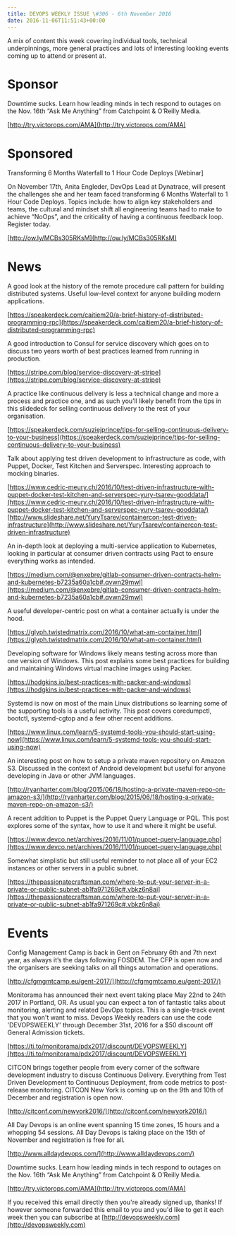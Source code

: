```yaml
---
title: DEVOPS WEEKLY ISSUE \#306 - 6th November 2016 
date: 2016-11-06T11:51:43+00:00
---
```


A mix of content this week covering individual tools, technical underpinnings, more general practices and lots of interesting looking events coming up to attend or present at.


Sponsor
======

Downtime sucks. Learn how leading minds in tech respond to outages on the Nov. 16th “Ask Me Anything” from Catchpoint & O’Reilly Media.

[http://try.victorops.com/AMA](http://try.victorops.com/AMA)


Sponsored
========

Transforming 6 Months Waterfall to 1 Hour Code Deploys [Webinar]

On November 17th, Anita Engleder, DevOps Lead at Dynatrace, will present the challenges she and her team faced transforming 6 Months Waterfall to 1 Hour Code Deploys. Topics include: how to align key stakeholders and teams, the cultural and mindset shift all engineering teams had to make to achieve “NoOps”, and the criticality of having a continuous feedback loop. Register today.

[http://ow.ly/MCBs305RKsM](http://ow.ly/MCBs305RKsM)


News
====

A good look at the history of the remote procedure call pattern for building distributed systems. Useful low-level context for anyone building modern applications.

[https://speakerdeck.com/caitiem20/a-brief-history-of-distributed-programming-rpc](https://speakerdeck.com/caitiem20/a-brief-history-of-distributed-programming-rpc)


A good introduction to Consul for service discovery which goes on to discuss two years worth of best practices learned from running in production.

[https://stripe.com/blog/service-discovery-at-stripe](https://stripe.com/blog/service-discovery-at-stripe)


A practice like continuous delivery is less a technical change and more a process and practice one, and as such you’ll likely benefit from the tips in this slidedeck for selling continuous delivery to the rest of your organisation.


[https://speakerdeck.com/suziejprince/tips-for-selling-continuous-delivery-to-your-business](https://speakerdeck.com/suziejprince/tips-for-selling-continuous-delivery-to-your-business)


Talk about applying test driven development to infrastructure as code, with Puppet, Docker, Test Kitchen and Serverspec. Interesting approach to mocking binaries.

[https://www.cedric-meury.ch/2016/10/test-driven-infrastructure-with-puppet-docker-test-kitchen-and-serverspec-yury-tsarev-gooddata/](https://www.cedric-meury.ch/2016/10/test-driven-infrastructure-with-puppet-docker-test-kitchen-and-serverspec-yury-tsarev-gooddata/)
[http://www.slideshare.net/YuryTsarev/containercon-test-driven-infrastructure](http://www.slideshare.net/YuryTsarev/containercon-test-driven-infrastructure)


An in-depth look at deploying a multi-service application to Kubernetes, looking in particular at consumer driven contracts using Pact to ensure everything works as intended.

[https://medium.com/@enxebre/gitlab-consumer-driven-contracts-helm-and-kubernetes-b7235a60a1cb#.qvwn29mwl](https://medium.com/@enxebre/gitlab-consumer-driven-contracts-helm-and-kubernetes-b7235a60a1cb#.qvwn29mwl)


A useful developer-centric post on what a container actually is under the hood.

[https://glyph.twistedmatrix.com/2016/10/what-am-container.html](https://glyph.twistedmatrix.com/2016/10/what-am-container.html)


Developing software for Windows likely means testing across more than one version of Windows. This post explains some best practices for building and maintaining Windows virtual machine images using Packer.

[https://hodgkins.io/best-practices-with-packer-and-windows](https://hodgkins.io/best-practices-with-packer-and-windows)


Systemd is now on most of the main Linux distributions so learning some of the supporting tools is a useful activity. This post covers coredumpctl, bootctl, systemd-cgtop and a few other recent additions.

[https://www.linux.com/learn/5-systemd-tools-you-should-start-using-now](https://www.linux.com/learn/5-systemd-tools-you-should-start-using-now)


An interesting post on how to setup a private maven repository on Amazon S3. Discussed in the context of Android development but useful for anyone developing in Java or other JVM languages.

[http://ryanharter.com/blog/2015/06/18/hosting-a-private-maven-repo-on-amazon-s3/](http://ryanharter.com/blog/2015/06/18/hosting-a-private-maven-repo-on-amazon-s3/)


A recent addition to Puppet is the Puppet Query Language or PQL. This post explores some of the syntax, how to use it and where it might be useful.

[https://www.devco.net/archives/2016/11/01/puppet-query-language.php](https://www.devco.net/archives/2016/11/01/puppet-query-language.php)


Somewhat simplistic but still useful reminder to not place all of your EC2 instances or other servers in a public subnet.

[https://thepassionatecraftsman.com/where-to-put-your-server-in-a-private-or-public-subnet-ab1fa971269c#.vbkz6n8ai](https://thepassionatecraftsman.com/where-to-put-your-server-in-a-private-or-public-subnet-ab1fa971269c#.vbkz6n8ai)


Events
======

Config Management Camp is back in Gent on February 6th and 7th next year, as always it’s the days following FOSDEM. The CFP is open now and the organisers are seeking talks on all things automation and operations.

[http://cfgmgmtcamp.eu/gent-2017/](http://cfgmgmtcamp.eu/gent-2017/)


Monitorama has announced their next event taking place May 22nd to 24th 2017 in Portland, OR. As usual you can expect a ton of fantastic talks about monitoring, alerting and related DevOps topics. This is a single-track event that you won't want to miss. Devops Weekly readers can use the code 'DEVOPSWEEKLY' through December 31st, 2016 for a $50 discount off General Admission tickets.

[https://ti.to/monitorama/pdx2017/discount/DEVOPSWEEKLY](https://ti.to/monitorama/pdx2017/discount/DEVOPSWEEKLY)


CITCON brings together people from every corner of the software development industry to discuss Continuous Delivery. Everything from Test Driven Development to Continuous Deployment, from code metrics to post-release monitoring. CITCON New York is coming up on the 9th and 10th of December and registration is open now.

[http://citconf.com/newyork2016/](http://citconf.com/newyork2016/)


All Day Devops is an online event spanning 15 time zones, 15 hours and a whopping 54 sessions. All Day Devops is taking place on the 15th of November and registration is free for all.

[http://www.alldaydevops.com/](http://www.alldaydevops.com/)



Downtime sucks. Learn how leading minds in tech respond to outages on the Nov. 16th “Ask Me Anything” from Catchpoint & O’Reilly Media.

[http://try.victorops.com/AMA](http://try.victorops.com/AMA)


If you received this email directly then you're already signed up, thanks! If however someone forwarded this email to you and you'd like to get it each week then you can subscribe at [http://devopsweekly.com](http://devopsweekly.com)

